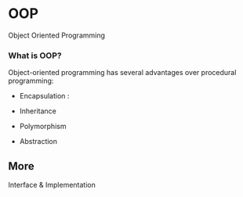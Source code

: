 # OOP
Object Oriented Programming
### What is OOP?
Object-oriented programming has several advantages over procedural programming:

- Encapsulation
:
- Inheritance

- Polymorphism

- Abstraction

## More

Interface & Implementation

